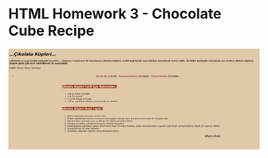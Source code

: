 # HTML Homework 3 - Chocolate Cube Recipe
![alt text](https://github.com/Axlope/html-homework3/blob/main/homework3.png)
